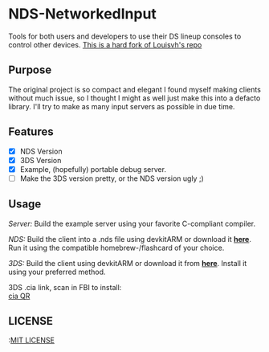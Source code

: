 NDS-NetworkedInput
===============
Tools for both users and developers to use their DS lineup consoles to control other devices.
[This is a hard fork of Louisvh's repo](https://github.com/Louisvh/NDS-controller)

## Purpose
The original project is so compact and elegant I found myself making clients without much issue, so I thought I might as well just make this into a defacto library. I'll try to make as many input servers as possible in due time.

## Features
- [x] NDS Version
- [x] 3DS Version
- [x] Example, (hopefully) portable debug server.
- [ ] Make the 3DS version pretty, or the NDS version ugly ;)

## Usage
*Server:*
Build the example server using your favorite C-compliant compiler.

*NDS:*
Build the client into a .nds file using devkitARM or download it __[here](https://github.com/Louisvh/NDS-controller/releases/download/v1.2.0/NDS-controller.nds)__.
Run it using the compatible homebrew-/flashcard of your choice.

*3DS:*
Build the client using devkitARM or download it from __[here](https://github.com/Louisvh/NDS-controller/releases/download/v1.2.0/NDS-controller.cia)__. Install it 
using your preferred method. 

3DS .cia link, scan in FBI to install:  
[cia QR](https://user-images.githubusercontent.com/6605273/31919870-b90b7636-b865-11e7-8b23-934e8c221887.png)


## LICENSE
:[MIT LICENSE](LICENSE)
